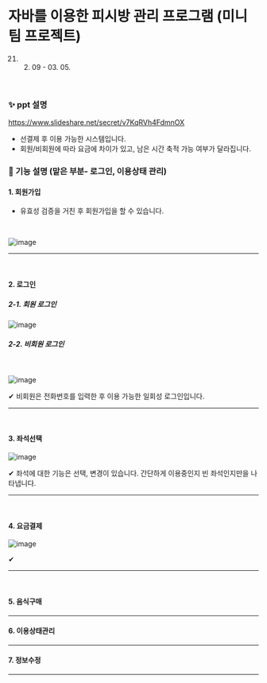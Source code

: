 # 자바를 이용한 피시방 관리 프로그램 (미니 팀 프로젝트)
21. 02. 09 - 03. 05.
<br>

### ✨ ppt 설명
https://www.slideshare.net/secret/v7KqRVh4FdmnOX
- 선결제 후 이용 가능한 시스템입니다.
- 회원/비회원에 따라 요금에 차이가 있고, 남은 시간 축적 가능 여부가 달라집니다.


### 🎈 기능 설명 (맡은 부분- 로그인, 이용상태 관리)

#### 1. 회원가입
- 유효성 검증을 거친 후 회원가입을 할 수 있습니다.
<br>

![image](https://user-images.githubusercontent.com/85592459/121303634-4bad5600-c936-11eb-9519-42063cfd647d.png)

---
<br>

#### 2. 로그인

##### 2-1. 회원 로그인

![image](https://user-images.githubusercontent.com/85592459/121308425-02f89b80-c93c-11eb-98ad-7729dbe9e9f3.png)
<br>

##### 2-2. 비회원 로그인

<br>

![image](https://user-images.githubusercontent.com/85592459/121307198-b791bd80-c93a-11eb-8e28-c737ee1104af.png)
<br>

✔ 비회원은 전화번호를 입력한 후 이용 가능한 일회성 로그인입니다.

---
<br>

#### 3. 좌석선택
![image](https://user-images.githubusercontent.com/85592459/121309084-b82b5380-c93c-11eb-96da-b429afc45315.png)
<br>

✔ 좌석에 대한 기능은 선택, 변경이 있습니다. 간단하게 이용중인지 빈 좌석인지만을 나타냅니다.

---
<br>

#### 4. 요금결제
![image](https://user-images.githubusercontent.com/85592459/121312253-2a516780-c940-11eb-9b9c-7beceb5d8109.png)
<br>

✔ 

---
<br>

#### 5. 음식구매

---

#### 6. 이용상태관리

---

#### 7. 정보수정

---


